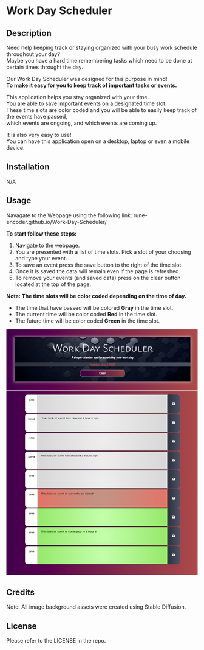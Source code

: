 # Work Day Scheduler

## Description

Need help keeping track or staying organized with your busy work schedule throughout your day?  
Maybe you have a hard time remembering tasks which need to be done at certain times throught the day.  

Our Work Day Scheduler was designed for this purpose in mind!  
**To make it easy for you to keep track of important tasks or events.**

This application helps you stay organized with your time.  
You are able to save important events on a designated time slot.  
These time slots are color coded and you will be able to easily keep track of the events have passed,  
which events are ongoing, and which events are coming up. 

It is also very easy to use!  
You can have this application open on a desktop, laptop or even a mobile device.

## Installation

N/A

## Usage

Navagate to the Webpage using the following link: rune-encoder.github.io/Work-Day-Scheduler/

**To start follow these steps:**

1. Navigate to the webpage.
2. You are presented with a list of time slots. Pick a slot of your choosing and type your event.
3. To save an event press the save button to the right of the time slot. 
4. Once it is saved the data will remain even if the page is refreshed. 
5. To remove your events (and saved data) press on the clear button located at the top of the page.

**Note: The time slots will be color coded depending on the time of day.**  
- The time that have passed will be colored **Gray** in the time slot.
- The current time will be color coded **Red** in the time slot.
- The future time will be color coded **Green** in the time slot.

![Screenshot of Homepage](/assets/Screenshot%20Work%20Day%20Scheduler.png)

## Credits

Note: All image background assets were created using Stable Diffusion.

## License

Please refer to the LICENSE in the repo.
